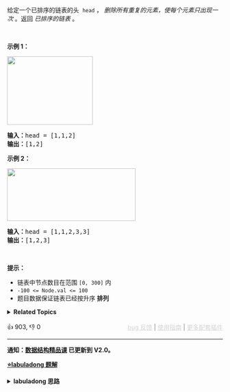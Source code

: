 <p>给定一个已排序的链表的头
 <meta charset="UTF-8" />&nbsp;<code>head</code>&nbsp;，&nbsp;<em>删除所有重复的元素，使每个元素只出现一次</em>&nbsp;。返回 <em>已排序的链表</em>&nbsp;。</p>

<p>&nbsp;</p>

<p><strong>示例 1：</strong></p> 
<img alt="" src="https://assets.leetcode.com/uploads/2021/01/04/list1.jpg" style="height: 160px; width: 200px;" /> 
<pre>
<strong>输入：</strong>head = [1,1,2]
<strong>输出：</strong>[1,2]
</pre>

<p><strong>示例 2：</strong></p> 
<img alt="" src="https://assets.leetcode.com/uploads/2021/01/04/list2.jpg" style="height: 123px; width: 300px;" /> 
<pre>
<strong>输入：</strong>head = [1,1,2,3,3]
<strong>输出：</strong>[1,2,3]
</pre>

<p>&nbsp;</p>

<p><strong>提示：</strong></p>

<ul> 
 <li>链表中节点数目在范围 <code>[0, 300]</code> 内</li> 
 <li><code>-100 &lt;= Node.val &lt;= 100</code></li> 
 <li>题目数据保证链表已经按升序 <strong>排列</strong></li> 
</ul>

<details><summary><strong>Related Topics</strong></summary>链表</details><br>

<div>👍 903, 👎 0<span style='float: right;'><span style='color: gray;'><a href='https://github.com/labuladong/fucking-algorithm/discussions/939' target='_blank' style='color: lightgray;text-decoration: underline;'>bug 反馈</a> | <a href='https://mp.weixin.qq.com/s/NF8mmVyXVfC1ehdMOsO7Cw' target='_blank' style='color: lightgray;text-decoration: underline;'>使用指南</a> | <a href='https://labuladong.github.io/algo/images/others/%E5%85%A8%E5%AE%B6%E6%A1%B6.jpg' target='_blank' style='color: lightgray;text-decoration: underline;'>更多配套插件</a></span></span></div>

<div id="labuladong"><hr>

**通知：[数据结构精品课](https://aep.h5.xeknow.com/s/1XJHEO) 已更新到 V2.0。**



<p><strong><a href="https://labuladong.github.io/article?qno=83" target="_blank">⭐️labuladong 题解</a></strong></p>
<details><summary><strong>labuladong 思路</strong></summary>

## 基本思路

> 本文有视频版：[数组双指针技巧汇总](https://www.bilibili.com/video/BV1iG411W7Wm)

PS：这道题在[《算法小抄》](https://mp.weixin.qq.com/s/tUSovvogbR9StkPWb75fUw) 的第 371 页。

思路和 [26. 删除有序数组中的重复项](/problems/remove-duplicates-from-sorted-array) 完全一样，唯一的区别是把数组赋值操作变成操作指针而已。

![](https://labuladong.github.io/algo/images/数组去重/2.gif)

**详细题解：[双指针技巧秒杀七道数组题目](https://labuladong.github.io/article/fname.html?fname=双指针技巧)**

**标签：[链表](https://mp.weixin.qq.com/mp/appmsgalbum?__biz=MzAxODQxMDM0Mw==&action=getalbum&album_id=2120596033251475465)，[链表双指针](https://mp.weixin.qq.com/mp/appmsgalbum?__biz=MzAxODQxMDM0Mw==&action=getalbum&album_id=2120596033251475465)**

## 解法代码

```java
class Solution {
    public deleteDuplicates(ListNode head) {
        if (head == null) return null;
        ListNode slow = head, fast = head;
        while (fast != null) {
            if (fast.val != slow.val) {
                // nums[slow] = nums[fast];
                slow.next = fast;
                // slow++;
                slow = slow.next;
            }
            // fast++
            fast = fast.next;
        }
        // 断开与后面重复元素的连接
        slow.next = null;
        return head;
    }
}
```

**类似题目**：
  - [167. 两数之和 II - 输入有序数组 🟢](/problems/two-sum-ii-input-array-is-sorted)
  - [26. 删除有序数组中的重复项 🟢](/problems/remove-duplicates-from-sorted-array)
  - [27. 移除元素 🟢](/problems/remove-element)
  - [283. 移动零 🟢](/problems/move-zeroes)
  - [344. 反转字符串 🟢](/problems/reverse-string)
  - [5. 最长回文子串 🟠](/problems/longest-palindromic-substring)
  - [82. 删除排序链表中的重复元素 II 🟠](/problems/remove-duplicates-from-sorted-list-ii)
  - [剑指 Offer 57. 和为s的两个数字 🟢](/problems/he-wei-sde-liang-ge-shu-zi-lcof)
  - [剑指 Offer II 006. 排序数组中两个数字之和 🟢](/problems/kLl5u1)

</details>
</div>



